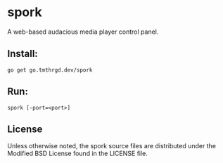 # spork

A web-based audacious media player control panel.

## Install:

```
go get go.tmthrgd.dev/spork
```

## Run:

`spork [-port=<port>]`

## License

Unless otherwise noted, the spork source files are distributed under the Modified BSD License
found in the LICENSE file.
